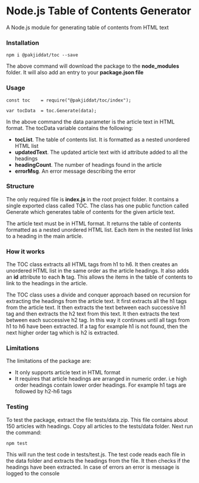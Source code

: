 # Node.js Table of Contents Generator

A Node.js module for generating table of contents from HTML text

### Installation

```
npm i @pakjiddat/toc --save
```

The above command will download the package to the **node_modules** folder. It will also add an entry to your **package.json file**

### Usage

```
const toc    = require("@pakjiddat/toc/index");

var tocData  = toc.Generate(data);
```

In the above command the data parameter is the article text in HTML format. The tocData variable contains the following:

- **tocList**. The table of contents list. It is formatted as a nested unordered HTML list
- **updatedText**. The updated article text with id attribute added to all the headings
- **headingCount**. The number of headings found in the article
- **errorMsg**. An error message describing the error

### Structure

The only required file is **index.js** in the root project folder. It contains a single exported class called TOC. The class has one public function called Generate which generates table of contents for the given article text.

The article text must be in HTML format. It returns the table of contents formatted as a nested unordered HTML list. Each item in the nested list links to a heading in the main article.

### How it works

The TOC class extracts all HTML tags from h1 to h6. It then creates an unordered HTML list in the same order as the article headings. It also adds an **id** attribute to each **h** tag. This allows the items in the table of contents to link to the headings in the article.

The TOC class uses a divide and conquer approach based on recursion for extracting the headings from the article text. It first extracts all the h1 tags from the article text. It then extracts the text between each successive h1 tag and then extracts the h2 text from this text. It then extracts the text between each successive h2 tag. In this way it continues until all tags from h1 to h6 have been extracted. If a tag for example h1 is not found, then the next higher order tag which is h2 is extracted.

### Limitations

The limitations of the package are:

- It only supports article text in HTML format
- It requires that article headings are arranged in numeric order. i.e high order headings contain lower order headings. For example h1 tags are followed by h2-h6 tags

### Testing

To test the package, extract the file tests/data.zip. This file contains about 150 articles with headings. Copy all articles to the tests/data folder. Next run the command:

```
npm test
```

This will run the test code in tests/test.js. The test code reads each file in the data folder and extracts the headings from the file. It then checks if the headings have been extracted. In case of errors an error is message is logged to the console

